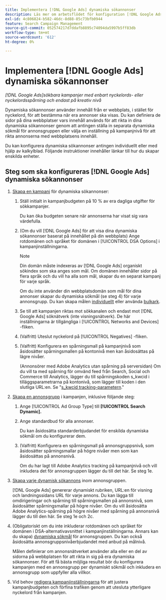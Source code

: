 ```yaml
---
title: Implementera [!DNL Google Ads] dynamiska sökannonser
description: Läs mer om arbetsflödet för konfiguration [!DNL Google Ads] dynamiska sökannonser.
exl-id: 4c806824-b582-46dc-8d88-85c73bfb0944
feature: Search Campaign Management
source-git-commit: 052574217d7ddafb8895c74094da5997b5ff83db
workflow-type: tm+mt
source-wordcount: '612'
ht-degree: 0%

---
```


# Implementera [!DNL Google Ads] dynamiska sökannonser

*[!DNL Google Ads]sökbara kampanjer med enbart nyckelords- eller nyckelordsspårning och endast på kreativ nivå*

Dynamiska sökannonser använder innehåll från er webbplats, i stället för nyckelord, för att bestämma när era annonser ska visas. Du kan definiera de sidor på dina webbplatser vars innehåll används för att rikta in dina dynamiska sökannonser genom att antingen ställa in separata dynamiska sökmål för annonsgruppen eller välja en inställning på kampanjnivå för att rikta annonserna med webbplatsens innehåll.

Du kan konfigurera dynamiska sökannonser antingen individuellt eller med hjälp av kalkylblad. Följande instruktioner innehåller länkar till hur du skapar enskilda enheter.

## Steg som ska konfigureras [!DNL Google Ads] dynamiska sökannonser

1. [Skapa en kampanj](/help/search-social-commerce/campaign-management/campaigns/campaign-manage.md) för dynamiska sökannonser:

   1. Ställ initialt in kampanjbudgeten på 10 % av era dagliga utgifter för sökkampanjer.

      Du kan öka budgeten senare när annonserna har visat sig vara värdefulla.

   1. (Om du vill [!DNL Google Ads] för att visa dina dynamiska sökannonser baserat på innehållet på din webbplats) Ange rotdomänen och språket för domänen i [!UICONTROL DSA Options] i kampanjinställningarna.

      >[!NOTE]
      >
      >Din domän måste indexeras av [!DNL Google Ads] organiskt sökindex som ska anges som mål. Om domänen innehåller sidor på flera språk och du vill ha alla som mål, skapar du en separat kampanj för varje språk.

      Om du inte använder din webbplatsdomän som mål för dina annonser skapar du dynamiska sökmål (se steg 4) för varje annonsgrupp. Du kan skapa målen [individuellt](/help/search-social-commerce/campaign-management/campaigns/dynamic-search-target-manage.md) eller använda [bulkark](/help/search-social-commerce/campaign-management/bulksheets/bulksheet-about.md).

   1. Se till att kampanjen riktas mot sökkanalen och endast mot [!DNL Google Ads] söknätverk (inte visningsnätverk). De här inställningarna är tillgängliga i [!UICONTROL Networks and Devices] -fliken.

   1. (Valfritt) Uteslut nyckelord på [!UICONTROL Negatives] -fliken.

   1. (Valfritt) Konfigurera en spårningsmall på kampanjnivå som åsidosätter spårningsmallen på kontonivå men kan åsidosättas på lägre nivåer.

      (Annonsörer med Adobe Analytics utan spårning på serversidan) Om du vill ta med spårning för omvänd feed från Search, Social och Commerce till Analytics, lägger du till spårningskoden s_kwcid i tilläggsparametrarna på kontonivå, som lägger till koden i den slutliga URL:en. Se &quot;[s_kwcid tracking-parametern](/help/search-social-commerce/tracking/skwcid-tracking-parameter.md).&quot;

1. [Skapa en annonsgrupp](/help/search-social-commerce/campaign-management/campaigns/ad-group-manage.md) i kampanjen, inklusive följande steg:

   1. Ange [!UICONTROL Ad Group Type] till **[!UICONTROL Search Dynamic].**

   1. Ange standardbud för alla annonser.

      Du kan åsidosätta standarderbjudandet för enskilda dynamiska sökmål om du konfigurerar dem.

   1. (Valfritt) Konfigurera en spårningsmall på annonsgruppsnivå, som åsidosätter spårningsmallar på högre nivåer men som kan åsidosättas på annonsnivå.

      Om du har lagt till Adobe Analytics tracking på kampanjnivå och vill inkludera det för annonsgruppen lägger du till det här. Se steg 1e.

1. [Skapa varje dynamisk sökannons](/help/search-social-commerce/campaign-management/campaigns/ad-manage.md) inom annonsgruppen.

   [!DNL Google Ads] genererar dynamiskt rubriken, URL:en för visning och landningssidans URL för varje annons. Du kan lägga till omdirigeringar och spårning till spårningsmallen på annonsnivå, som åsidosätter spårningsmallar på högre nivåer.
Om du vill åsidosätta Adobe Analytics-spårning på högre nivåer med spårning på annonsnivå lägger du till den här. Se steg 1e och 2c.

1. (Obligatoriskt om du inte inkluderar rotdomänen och språket för domänen i DSA-alternativavsnittet i kampanjinställningarna. Annars kan du skapa) [dynamiska sökmål](/help/search-social-commerce/campaign-management/campaigns/dynamic-search-target-manage.md) för annonsgruppen. Du kan också åsidosätta annonsgruppsnivåerbjudandet med anbud på målnivå.

   Målen definierar om annonsnätverket använder alla eller en del av sidorna på webbplatsen för att rikta in sig på era dynamiska sökannonser. För att få bästa möjliga resultat bör du konfigurera kampanjen med en annonsgrupp per dynamiskt sökmål och inkludera en annonsgrupp som uppfyller alla villkor.

1. Vid behov [redigera kampanjinställningarna](/help/search-social-commerce/campaign-management/campaigns/campaign-manage.md) för att justera kampanjbudgeten och förfina trafiken genom att utesluta ytterligare nyckelord från kampanjen.
